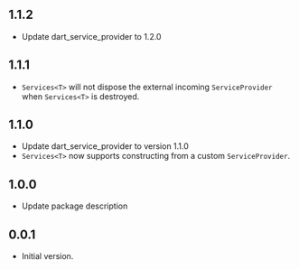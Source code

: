 ## 1.1.2

- Update dart_service_provider to 1.2.0

## 1.1.1

- `Services<T>` will not dispose the external incoming `ServiceProvider` when `Services<T>` is
  destroyed.

## 1.1.0

- Update dart_service_provider to version 1.1.0
- `Services<T>` now supports constructing from a custom `ServiceProvider`.

## 1.0.0

- Update package description

## 0.0.1

- Initial version.
